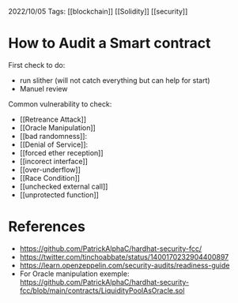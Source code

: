 2022/10/05
Tags: [[blockchain]] [[Solidity]] [[security]]
# How to Audit a Smart contract

First check to do: 
- run slither (will not catch everything but can help for start)
- Manuel review

Common vulnerability to check:
- [[Retreance Attack]]
- [[Oracle Manipulation]]
- [[bad randomness]]:
- [[Denial of Service]]:
- [[forced ether reception]]
- [[incorect interface]]
- [[over-underflow]]
- [[Race Condition]]
- [[unchecked external call]]
- [[unprotected function]]



# References 
- https://github.com/PatrickAlphaC/hardhat-security-fcc/
- https://twitter.com/tinchoabbate/status/1400170232904400897
- https://learn.openzeppelin.com/security-audits/readiness-guide
- For Oracle manipulation exemple: 
    https://github.com/PatrickAlphaC/hardhat-security-fcc/blob/main/contracts/LiquidityPoolAsOracle.sol
